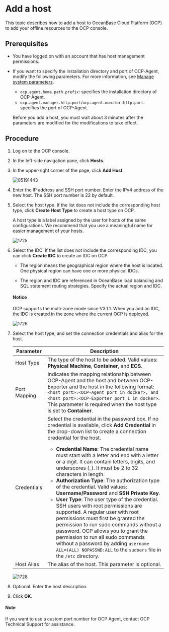 # Add a host

This topic describes how to add a host to OceanBase Cloud Platform (OCP) to add your offline resources to the OCP console.

## Prerequisites

* You have logged on with an account that has host management permissions.

* If you want to specify the installation directory and port of OCP-Agent, modify the following parameters. For more information, see [Manage system parameters](../1600.system-management-features/500.manage-system-parameter/100.view-system-parameters.md).

  * `ocp.agent.home.path.prefix`: specifies the installation directory of OCP-Agent.
  * `ocp.agent.manager.http.port`/`ocp.agent.monitor.http.port`: specifies the port of OCP-Agent.

   Before you add a host, you must wait about 3 minutes after the parameters are modified for the modifications to take effect.

## Procedure

1. Log on to the OCP console.

2. In the left-side navigation pane, click **Hosts**.

3. In the upper-right corner of the page, click **Add Host**.

   ![05191443](https://obbusiness-private.oss-cn-shanghai.aliyuncs.com/doc/img/ocp/410/%E6%B7%BB%E5%8A%A0%E4%B8%BB%E6%9C%BA-1.png)

4. Enter the IP address and SSH port number. Enter the IPv4 address of the new host. The SSH port number is 22 by default.

5. Select the host type. If the list does not include the corresponding host type, click **Create Host Type** to create a host type on OCP.

   A host type is a label assigned by the user for hosts of the same configurations. We recommend that you use a meaningful name for easier management of your hosts.

   ![1725](https://obbusiness-private.oss-cn-shanghai.aliyuncs.com/doc/img/ocp/410/%E6%96%B0%E5%A2%9E%E6%9C%BA%E5%9E%8B-1.png)

6. Select the IDC. If the list does not include the corresponding IDC, you can click **Create IDC** to create an IDC on OCP.

   * The region means the geographical region where the host is located. One physical region can have one or more physical IDCs.

   * The region and IDC are referenced in OceanBase load balancing and SQL statement routing strategies. Specify the actual region and IDC.

    <main id="notice" type='notice'>
    <h4>Notice</h4>
    <p>OCP supports the multi-zone mode since V3.1.1. When you add an IDC, the IDC is created in the zone where the current OCP is deployed.</p>
    </main>

   ![1726](https://obbusiness-private.oss-cn-shanghai.aliyuncs.com/doc/img/ocp/410/%E6%96%B0%E5%A2%9E%E5%8C%BA%E5%9F%9F-1.png)

7. Select the host type, and set the connection credentials and alias for the host.

   | Parameter | Description   |
   |--------|----------|
   | Host Type | The type of the host to be added. Valid values: **Physical Machine**, **Container**, and **ECS**.     |
   | Port Mapping | Indicates the mapping relationship between OCP-Agent and the host and between OCP-Exporter and the host in the following format: `<host port>:<OCP-Agent port in docker>, and <host port>:<OCP-Exporter port 1 in docker>`. This parameter is required when the host type is set to **Container**.    |
   | Credentials | Select the credential in the password box. If no credential is available, click **Add Credential** in the drop-down list to create a connection credential for the host.  <br><ul><li>**Credential Name**: The credential name must start with a letter and end with a letter or a digit. It can contain letters, digits, and underscores (_). It must be 2 to 32 characters in length. </li><li>**Authorization Type**: The authorization type of the credential. Valid values: **Username/Password** and **SSH Private Key**. </li><li>**User Type**: The user type of the credential. SSH users with root permissions are supported. A regular user with root permissions must first be granted the permission to run sudo commands without a password. OCP allows you to grant the permission to run all sudo commands without a password by adding `username ALL=(ALL) NOPASSWD:ALL` to the `sudoers` file in the `/etc` directory. </li></ul> |
   | Host Alias | The alias of the host. This parameter is optional.     |

   ![1728](https://obbusiness-private.oss-cn-shanghai.aliyuncs.com/doc/img/ocp/410/%E6%96%B0%E5%A2%9E%E5%87%AD%E6%8D%AE-1.png)

8. Optional. Enter the host description.

9. Click **OK**.

<main id="notice" type='explain'>
<h4>Note</h4>
<p>If you want to use a custom port number for OCP Agent, contact OCP Technical Support for assistance. </p>
</main>
